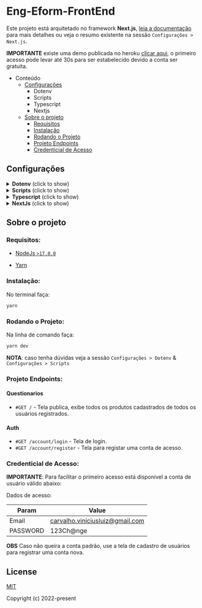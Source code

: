# Eng-Eform-FrontEnd
Este projeto está arquitetado no framework **Next.js**, [leia a documentação](https://nextjs.org/docs/getting-started) para mais detalhes ou veja o resumo existente na sessão `Configurações > Next.js`.

__IMPORTANTE__ existe uma demo publicada no heroku [clicar aqui](https://eform.herokuapp.com/), o primeiro acesso pode levar até 30s para ser estabelecido devido a conta ser gratuita.

- Conteúdo
    - [Configurações](#configs)
        - Dotenv
        - Scripts
        - Typescript
        - Nextjs
    - [Sobre o projeto](#about)
        - [Requisitos](#requirements)
        - [Instalação](#install)
        - [Rodando o Projeto](#run)
        - [Projeto Endpoints](#endpoints)
        - [Credenticial de Acesso](#credentials)

## Configurações <a name="configs"></a>

<details>
  <summary><b>Dotenv</b> (click to show)</summary>

O projeto depende do arquivo `.env` que deve existir na pasta raiz. Este arquivo não é versionado apesar do arquivo `.env.sample` ser.

__DETALHAMENTO__

| Variável | Descrição |
| ------ | ------ |
| NEXT_PUBLIC_BASE_URL | Define a url de acesso ao banco de dados.

</details>

<details>
  <summary><b>Scripts</b> (click to show)</summary>

O projeto conta com diversos scripts de linha de comando para uso via terminal, i.e., `yarn <SCRIPT>` ou `npm run <SCRIPT>`

__DETALHAMENTO__

| Script | Descrição |
| ------ | ------ |
| build | Compila o projeto gerando na pasta dist os scripts para produção |
| lint | Roda o ESLINT padrão do Nextjs |
| start | Inicia o servidor sem hot auto-reload |
| dev | Inicia o servidor de desenvolvimento com hot auto-reload |
</details>

<details>
  <summary><b>Typescript</b> (click to show)</summary>

Esta arquitetura utiliza [**Typescript**](https://www.typescriptlang.org/) como linguagem de codificação. Todas as features disponíveis pelo framework estão em Typescript e são altamente extensiveis, o que torna todo o código produzido super flexível para o desenvolvimento de softwares.

Apesar de adicionar uma estrutura diferente há sintaxe do javascript e que muitos programadores poderão não estar habitualidos a usar, TS trás vários benefícios a codificação:
- Suporte [intellisense](https://code.visualstudio.com/docs/editor/intellisense) para prover auto-completo, informações de parametros, informações rápidas, lista de membros, etc., tudo a nível de IDEs de código-fonte.
- Melhor tooling para debug do desenvolvedor, fazendo verificações de erros e garantias de tipagens ao codificar.
- Adição de suporte para design patterns como Abstract, Factories, Decorators, Singles, etc., para facilitar a gerência das dependências de forma padronizada e reutilizável.
- Fornece um código mais confiável e explícito, menos sucetível a erros durante a programação.
- Entre outros.

O projeto já possui um linter e o prettier configurados para garantir boa parte da formatação desejada no padrão de código definido. Arquivos de configuração `.prettierrc` e `.eslintrc.js` explicitam as configurações que dentre as poucas decisões definem: **utilização obrigatória de aspas SIMPLES** e a **não-utilização de ponto e vírgula**.

Um arquivo `.editorconfig` também dita as configurações acerca da formatação de arquivos: **identação com 2 espaços**, com **codificação em UTF-8** e com **linha em branco ao final dos arquivos**.
</details>

<details>
  <summary><b>NextJs</b> (click to show)</summary>

This is a [Next.js](https://nextjs.org/) project bootstrapped with [`create-next-app`](https://github.com/vercel/next.js/tree/canary/packages/create-next-app).

Open [http://localhost:3000](http://localhost:3000) with your browser to see the result.

You can start editing the page by modifying `pages/index.tsx`. The page auto-updates as you edit the file.

[API routes](https://nextjs.org/docs/api-routes/introduction) can be accessed on [http://localhost:3000/api/hello](http://localhost:3000/api/hello). This endpoint can be edited in `pages/api/hello.ts`.

The `pages/api` directory is mapped to `/api/*`. Files in this directory are treated as [API routes](https://nextjs.org/docs/api-routes/introduction) instead of React pages.

## Learn More

To learn more about Next.js, take a look at the following resources:

- [Next.js Documentation](https://nextjs.org/docs) - learn about Next.js features and API.
- [Learn Next.js](https://nextjs.org/learn) - an interactive Next.js tutorial.

You can check out [the Next.js GitHub repository](https://github.com/vercel/next.js/) - your feedback and contributions are welcome!

## Deploy on Vercel

The easiest way to deploy your Next.js app is to use the [Vercel Platform](https://vercel.com/new?utm_medium=default-template&filter=next.js&utm_source=create-next-app&utm_campaign=create-next-app-readme) from the creators of Next.js.

Check out our [Next.js deployment documentation](https://nextjs.org/docs/deployment) for more details.
</details>

## Sobre o projeto <a name="about"></a>

### **Requisitos:**

- [NodeJs ``>17.0.0``](https://nodejs.org/en/)

- [Yarn](https://classic.yarnpkg.com/en/docs/install/#mac-stable)

### **Instalação:** <a name="install"></a>
No terminal faça:
```bash
yarn
```

### **Rodando o Projeto:** <a name="run"></a>

Na linha de comando faça:
```bash
yarn dev
```

__NOTA__: caso tenha dúvidas veja a sessão `Configurações > Dotenv` & `Configurações > Scripts`

### **Projeto Endpoints:** <a name="endpoints"></a>

#### Questionarios
*   `#GET /` - Tela publica, exibe todos os produtos cadastrados de todos os usuários registrados.

#### Auth
*   `#GET /account/login` - Tela de login.
*   `#GET /account/register` - Tela para registar uma conta de acesso.

### **Credenticial de Acesso:** <a name="credentials"></a>

__IMPORTANTE__: Para facilitar o primeiro acesso está disponível a conta de usuário válido abaixo:

Dados de acesso:

| Param | Value
|---------|--------------
| Email | carvalho.viniciusluiz@gmail.com
| PASSWORD | 123Ch@nge

__OBS__ Caso não queira a conta padrão, use a tela de cadastro de usuários para registrar uma conta nova.

## License

[MIT](http://opensource.org/licenses/MIT)

Copyright (c) 2022-present
